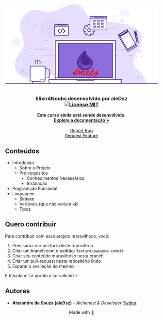 <p align="center">
  <a href="https://github.com/aleDsz/elixir4noobs">
    <img src="./assets/elixir.png?version=1.0.0" alt="Logo">
  </a>
</p>

<h3 align="center">
  Elixir4Noobs desenvolvido por <strong>aleDsz</strong>
  <br />
  <a href="https://opensource.org/licenses/MIT">
    <img src="https://img.shields.io/badge/License-MIT-blue.svg" alt="License MIT">
  </a>
</h3>

<p align="center">
  <strong>Este curso ainda está sendo desenvolvido.</strong>
  <br />
  <a href="#"><strong>Explore a documentação »</strong></a>
  <br />
  <br />
  <a href="https://github.com/aleDsz/elixir4noobs">Report Bug</a>
  <br />
  <a href="https://github.com/aleDsz/elixir4noobs">Request Feature</a>
</p>

## Conteúdos

- Introdução
  - Sobre o Projeto
  - Pré-requisitos
    * Conhecimentos Necessários
    * Instalação
- Programção Funcional
- Linguagem
  - Síntaxe
  - Variáveis (que não variam kk)
  - Tipos

## Quero contribuir

Para contribuir com esse projeto maravilhoso, você:

1. Precisará criar um fork deste repositório
2. Criar um branch com o padrão: `feature/awesome-commit`
3. Criar seu conteúdo maravilhoso nesta branch
4. Criar um pull-request neste repositório lindo
5. Esperar a avaliação do mesmo

E tchadam! Tá pronto o sorvetinho ✨

## Autores

- **Alexandre de Souza (aleDsz)** - _Alchemist & Developer_ [Twitter](https://twitter.com/aleDsz)

<p align="center">
  Made with 💜
</p>
